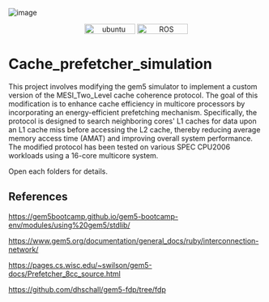 

![image](https://github.com/user-attachments/assets/fa66786e-3648-41aa-be6a-978273e8648f)


<p align="center">
    <img width="100px" height="20px" src="https://img.shields.io/badge/Ubuntu-22.04-orange?logo=Ubuntu&Ubuntu-22.04"
        alt="ubuntu" />
    <img width="100px" height="20px" src="https://img.shields.io/badge/gem5-23.1.0.0-blue?logo=ROS&ROS=noetic" alt="ROS" />
</p>

# Cache_prefetcher_simulation

This project involves modifying the gem5 simulator to implement a custom version of the MESI_Two_Level cache coherence protocol. The goal of this modification is to enhance cache efficiency in multicore processors by incorporating an energy-efficient prefetching mechanism. Specifically, the protocol is designed to search neighboring cores' L1 caches for data upon an L1 cache miss before accessing the L2 cache, thereby reducing average memory access time (AMAT) and improving overall system performance. The modified protocol has been tested on various SPEC CPU2006 workloads using a 16-core multicore system.




Open each folders for details.

## References

https://gem5bootcamp.github.io/gem5-bootcamp-env/modules/using%20gem5/stdlib/ <br>

https://www.gem5.org/documentation/general_docs/ruby/interconnection-network/ <br>

https://pages.cs.wisc.edu/~swilson/gem5-docs/Prefetcher_8cc_source.html  <br>

https://github.com/dhschall/gem5-fdp/tree/fdp

